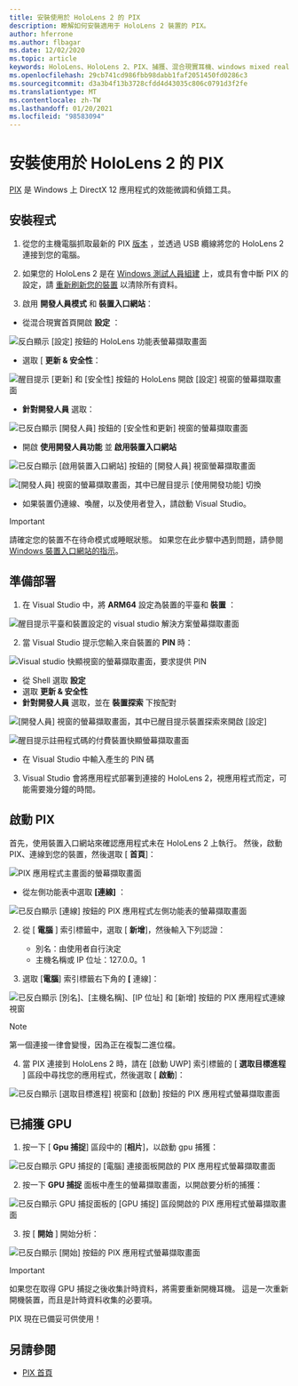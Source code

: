 ```yaml
---
title: 安裝使用於 HoloLens 2 的 PIX
description: 瞭解如何安裝適用于 HoloLens 2 裝置的 PIX。
author: hferrone
ms.author: flbagar
ms.date: 12/02/2020
ms.topic: article
keywords: HoloLens、HoloLens 2、PIX、捕獲、混合現實耳機、windows mixed reality 耳機、虛擬實境耳機
ms.openlocfilehash: 29cb741cd986fbb98dabb1faf2051450fd0286c3
ms.sourcegitcommit: d3a3b4f13b3728cfdd4d43035c806c0791d3f2fe
ms.translationtype: MT
ms.contentlocale: zh-TW
ms.lasthandoff: 01/20/2021
ms.locfileid: "98583094"
---
```

# <a name="installing-pix-for-hololens-2"></a>安裝使用於 HoloLens 2 的 PIX

[PIX](https://devblogs.microsoft.com/pix) 是 Windows 上 DirectX 12 應用程式的效能微調和偵錯工具。 

## <a name="setup"></a>安裝程式

1. 從您的主機電腦抓取最新的 PIX [版本]( https://devblogs.microsoft.com/pix/download) ，並透過 USB 纜線將您的 HoloLens 2 連接到您的電腦。

2. 如果您的 HoloLens 2 是在 [Windows 測試人員組建](https://insider.windows.com) 上，或具有會中斷 PIX 的設定，請  [重新刷新您的裝置](/hololens/hololens-recovery) 以清除所有資料。

3. 啟用 **開發人員模式** 和 **裝置入口網站**：

* 從混合現實首頁開啟 **設定** ：

![反白顯示 [設定] 按鈕的 HoloLens 功能表螢幕擷取畫面](images/pix-img-01.jpg)

* 選取 [ **更新 & 安全性**：

![醒目提示 [更新] 和 [安全性] 按鈕的 HoloLens 開啟 [設定] 視窗的螢幕擷取畫面](images/pix-img-02.jpg)

* **針對開發人員** 選取：

![已反白顯示 [開發人員] 按鈕的 [安全性和更新] 視窗的螢幕擷取畫面](images/pix-img-03.jpg)

* 開啟 **使用開發人員功能** 並 **啟用裝置入口網站**

![已反白顯示 [啟用裝置入口網站] 按鈕的 [開發人員] 視窗螢幕擷取畫面](images/pix-img-04.jpg)

![[開發人員] 視窗的螢幕擷取畫面，其中已醒目提示 [使用開發功能] 切換](images/pix-img-05.jpg)

* 如果裝置仍連線、喚醒，以及使用者登入，請啟動 Visual Studio。

> [!IMPORTANT]
> 請確定您的裝置不在待命模式或睡眠狀態。 如果您在此步驟中遇到問題，請參閱 [Windows 裝置入口網站的指示](./using-the-windows-device-portal.md)。

## <a name="preparing-for-deployment"></a>準備部署

1. 在 Visual Studio 中，將 **ARM64** 設定為裝置的平臺和 **裝置** ：

![醒目提示平臺和裝置設定的 visual studio 解決方案螢幕擷取畫面](images/pix-img-06.png)

2. 當 Visual Studio 提示您輸入來自裝置的 **PIN** 時：

![Visual studio 快顯視窗的螢幕擷取畫面，要求提供 PIN](images/pix-img-07.png)

* 從 Shell 選取 **設定**
* 選取 **更新 & 安全性**
* **針對開發人員** 選取，並在 **裝置探索** 下按配對 

![[開發人員] 視窗的螢幕擷取畫面，其中已醒目提示裝置探索來開啟 [設定]](images/pix-img-08.jpg)

![醒目提示註冊程式碼的付費裝置快顯螢幕擷取畫面](images/pix-img-09.jpg)

* 在 Visual Studio 中輸入產生的 PIN 碼

3. Visual Studio 會將應用程式部署到連接的 HoloLens 2，視應用程式而定，可能需要幾分鐘的時間。

## <a name="launching-pix"></a>啟動 PIX

首先，使用裝置入口網站來確認應用程式未在 HoloLens 2 上執行。 然後，啟動 PIX、連線到您的裝置，然後選取 [ **首頁**]：

![PIX 應用程式主畫面的螢幕擷取畫面](images/pix-img-10.png)

* 從左側功能表中選取 **[連線]** ：

![已反白顯示 [連線] 按鈕的 PIX 應用程式左側功能表的螢幕擷取畫面](images/pix-img-11.png)

2. 從 [ **電腦** ] 索引標籤中，選取 [ **新增**]，然後輸入下列認證：
    * 別名：由使用者自行決定
    * 主機名稱或 IP 位址：127.0.0。1

3. 選取 [**電腦**] 索引標籤右下角的 **[** 連線]：

![已反白顯示 [別名]、[主機名稱]、[IP 位址] 和 [新增] 按鈕的 PIX 應用程式連線視窗](images/pix-img-12.png)

> [!NOTE]
> 第一個連接一律會變慢，因為正在複製二進位檔。

4. 當 PIX 連接到 HoloLens 2 時，請在 [啟動 UWP] 索引標籤的 [ **選取目標進程** ] 區段中尋找您的應用程式，然後選取 [ **啟動**]：

![已反白顯示 [選取目標進程] 視窗和 [啟動] 按鈕的 PIX 應用程式螢幕擷取畫面](images/pix-img-13.png)

## <a name="gpu-captured"></a>已捕獲 GPU

1. 按一下 [ **Gpu 捕捉**] 區段中的 [**相片**]，以啟動 gpu 捕獲：

![已反白顯示 GPU 捕捉的 [電腦] 連接面板開啟的 PIX 應用程式螢幕擷取畫面](images/pix-img-14.png)

2. 按一下 **GPU 捕捉** 面板中產生的螢幕擷取畫面，以開啟要分析的捕獲：

![已反白顯示 GPU 捕捉面板的 [GPU 捕捉] 區段開啟的 PIX 應用程式螢幕擷取畫面](images/pix-img-15.png)

3. 按 [ **開始** ] 開始分析：

![已反白顯示 [開始] 按鈕的 PIX 應用程式螢幕擷取畫面](images/pix-img-16.png)

> [!IMPORTANT]
> 如果您在取得 GPU 捕捉之後收集計時資料，將需要重新開機耳機。 這是一次重新開機裝置，而且是計時資料收集的必要項。

PIX 現在已備妥可供使用！

## <a name="see-also"></a>另請參閱
* [PIX 首頁](https://devblogs.microsoft.com/pix)